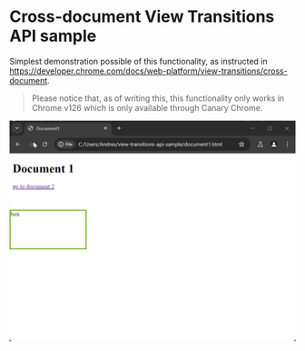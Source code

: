 # Cross-document View Transitions API sample

Simplest demonstration possible of this functionality, as instructed in https://developer.chrome.com/docs/web-platform/view-transitions/cross-document.

> Please notice that, as of writing this, this functionality only works in Chrome v126 which is only available through Canary Chrome.

![gif](/demo.gif)
